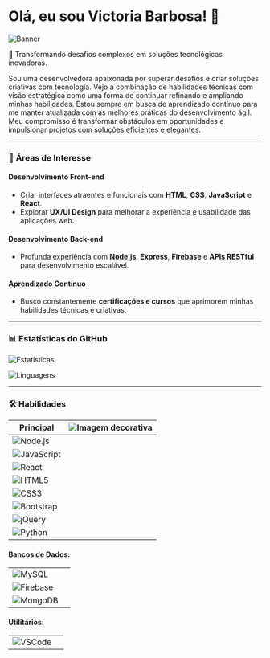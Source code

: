 # Olá, eu sou Victoria Barbosa! 👋

![Banner](https://github.com/VictoriaBarbosa26/-VictoriaBarbosa26/blob/main/banner.gif?raw=true)

🌟 Transformando desafios complexos em soluções tecnológicas inovadoras.

Sou uma desenvolvedora apaixonada por superar desafios e criar soluções criativas com tecnologia. Vejo a combinação de habilidades técnicas com visão estratégica como uma forma de continuar refinando e ampliando minhas habilidades. Estou sempre em busca de aprendizado contínuo para me manter atualizada com as melhores práticas do desenvolvimento ágil. Meu compromisso é transformar obstáculos em oportunidades e impulsionar projetos com soluções eficientes e elegantes.

---

### 🌟 **Áreas de Interesse**

#### Desenvolvimento Front-end
- Criar interfaces atraentes e funcionais com **HTML**, **CSS**, **JavaScript** e **React**.
- Explorar **UX/UI Design** para melhorar a experiência e usabilidade das aplicações web.

#### Desenvolvimento Back-end
- Profunda experiência com **Node.js**, **Express**, **Firebase** e **APIs RESTful** para desenvolvimento escalável.

#### Aprendizado Contínuo
- Busco constantemente **certificações e cursos** que aprimorem minhas habilidades técnicas e criativas.

---

### 📊 **Estatísticas do GitHub**
![Estatísticas](https://github-readme-stats.vercel.app/api?username=VictoriaBarbosa26&show_icons=true&theme=dark&count_private=true)

![Linguagens](https://github-readme-stats.vercel.app/api/top-langs/?username=VictoriaBarbosa26&layout=compact&theme=dark)

---

### 🛠️ **Habilidades**

| **Principal**                                                                                      | ![Imagem decorativa](https://raw.githubusercontent.com/VictoriaBarbosa26/-VictoriaBarbosa26/main/computer-image.png) |
|----------------------------------------------------------------------------------------------------|--------------------------------------------------------------------------------------------------------|
| ![Node.js](https://img.shields.io/badge/-Node.js-339933?style=for-the-badge&logo=node.js&logoColor=white)               |                                                                                                        |
| ![JavaScript](https://img.shields.io/badge/-JavaScript-F7DF1E?style=for-the-badge&logo=javascript&logoColor=black)      |                                                                                                        |
| ![React](https://img.shields.io/badge/-React-61DAFB?style=for-the-badge&logo=react&logoColor=black)                   |                                                                                                        |
| ![HTML5](https://img.shields.io/badge/-HTML5-E34F26?style=for-the-badge&logo=html5&logoColor=white)                  |                                                                                                        |
| ![CSS3](https://img.shields.io/badge/-CSS3-1572B6?style=for-the-badge&logo=css3&logoColor=white)                    |                                                                                                        |
| ![Bootstrap](https://img.shields.io/badge/-Bootstrap-7952B3?style=for-the-badge&logo=bootstrap&logoColor=white)       |                                                                                                        |
| ![jQuery](https://img.shields.io/badge/-jQuery-0769AD?style=for-the-badge&logo=jquery&logoColor=white)               |                                                                                                        |
| ![Python](https://img.shields.io/badge/-Python-3776AB?style=for-the-badge&logo=python&logoColor=white)               |                                                                                                        |

#### **Bancos de Dados:**
|                                                                                                      |                                                                                                        |
|----------------------------------------------------------------------------------------------------|--------------------------------------------------------------------------------------------------------|
| ![MySQL](https://img.shields.io/badge/-MySQL-4479A1?style=for-the-badge&logo=mysql&logoColor=white)                   |                                                                                                        |
| ![Firebase](https://img.shields.io/badge/-Firebase-FFCA28?style=for-the-badge&logo=firebase&logoColor=white)        |                                                                                                        |
| ![MongoDB](https://img.shields.io/badge/-MongoDB-47A248?style=for-the-badge&logo=mongodb&logoColor=white)           |                                                                                                        |

#### **Utilitários:**
|                                                                                                      |                                                                                                        |
|----------------------------------------------------------------------------------------------------|--------------------------------------------------------------------------------------------------------|
| ![VSCode](https://img.shields.io/badge/-VS_Code-007ACC?style=for-the-badge&logo=visual-studio-code&logoColor=white)   |                                                                                                        |
